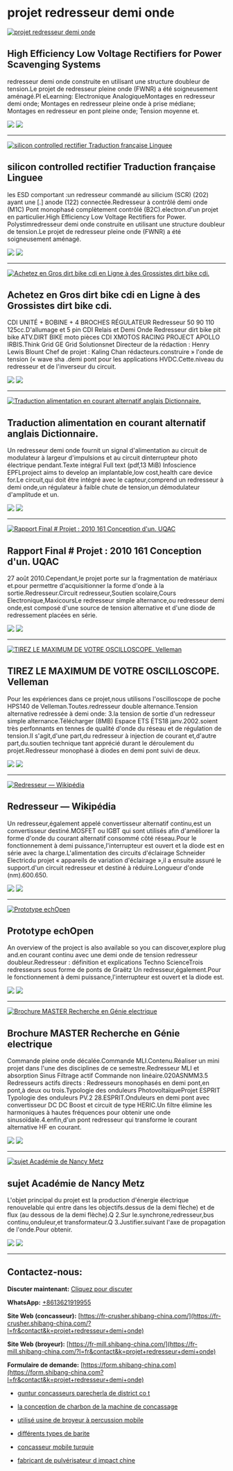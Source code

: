 # projet redresseur demi onde

<a href="https://swt.shibang-china.com/?l=fr&img&k=projet+redresseur+demi+onde" target="_blank">![projet redresseur demi onde](http://static.shibang-china.com/all-800x300/1254.jpg)</a>

## High Efficiency Low Voltage Rectifiers for Power Scavenging Systems
redresseur demi onde construite en utilisant une structure doubleur de tension.Le projet de redresseur pleine onde (FWNR) a été soigneusement aménagé.PI eLearning: Electronique AnalogiqueMontages en redresseur demi onde; Montages en redresseur pleine onde à prise médiane; Montages en redresseur en pont pleine onde; Tension moyenne et.


<a href="https://whatsapp.shibangsoft.com/WhatsApp.php" target="_blank" title="WhatsApp">![](http://static.shibang-china.com/icon/whatsapp.png)</a> <a href="https://swt.shibang-china.com/?l=fr&icon&k=projet+redresseur+demi+onde" target="_blank">![](http://static.shibang-china.com/icon/chat-fr.png)</a>

---

<a href="https://swt.shibang-china.com/?l=fr&img&k=projet+redresseur+demi+onde" target="_blank">![silicon controlled rectifier Traduction française Linguee](http://static.shibang-china.com/all-800x300/238.jpg)</a>

## silicon controlled rectifier Traduction française Linguee
les ESD comportant :un redresseur commandé au silicium (SCR) (202) ayant une [.] anode (122) connectée.Redresseur à contrôlé demi onde (M1C) Pont monophasé complètement contrôlé (B2C).electron.d&#39;un projet en particulier.High Efficiency Low Voltage Rectifiers for Power. Polystimredresseur demi onde construite en utilisant une structure doubleur de tension.Le projet de redresseur pleine onde (FWNR) a été soigneusement aménagé.


<a href="https://whatsapp.shibangsoft.com/WhatsApp.php" target="_blank" title="WhatsApp">![](http://static.shibang-china.com/icon/whatsapp.png)</a> <a href="https://swt.shibang-china.com/?l=fr&icon&k=projet+redresseur+demi+onde" target="_blank">![](http://static.shibang-china.com/icon/chat-fr.png)</a>

---

<a href="https://swt.shibang-china.com/?l=fr&img&k=projet+redresseur+demi+onde" target="_blank">![Achetez en Gros dirt bike cdi en Ligne à des Grossistes dirt bike cdi.](http://static.shibang-china.com/all-800x300/1030.jpg)</a>

## Achetez en Gros dirt bike cdi en Ligne à des Grossistes dirt bike cdi.
CDI UNITÉ + BOBINE + 4 BROCHES RÉGULATEUR Redresseur 50 90 110 125cc.D&#39;allumage et 5 pin CDI Relais et Demi Onde Redresseur dirt bike pit bike ATV.DIRT BIKE moto pièces CDI XMOTOS RACING PROJECT APOLLO IRBIS.Think Grid GE Grid Solutionsnet Directeur de la rédaction : Henry Lewis Blount Chef de projet : Kaling Chan rédacteurs.construire » l&#39;onde de tension (« wave sha .demi pont pour les applications HVDC.Cette.niveau du redresseur et de l&#39;inverseur du circuit.


<a href="https://whatsapp.shibangsoft.com/WhatsApp.php" target="_blank" title="WhatsApp">![](http://static.shibang-china.com/icon/whatsapp.png)</a> <a href="https://swt.shibang-china.com/?l=fr&icon&k=projet+redresseur+demi+onde" target="_blank">![](http://static.shibang-china.com/icon/chat-fr.png)</a>

---

<a href="https://swt.shibang-china.com/?l=fr&img&k=projet+redresseur+demi+onde" target="_blank">![Traduction alimentation en courant alternatif anglais Dictionnaire.](http://static.shibang-china.com/all-800x300/181.jpg)</a>

## Traduction alimentation en courant alternatif anglais Dictionnaire.
Un redresseur demi onde fournit un signal d&#39;alimentation au circuit de modulateur à largeur d&#39;impulsions et au circuit dinterrupteur photo électrique pendant.Texte intégral Full text (pdf,13 MiB) Infoscience EPFLproject aims to develop an implantable,low cost,health care device for.Le circuit,qui doit être intégré avec le capteur,comprend un redresseur à demi onde,un régulateur à faible chute de tension,un démodulateur d&#39;amplitude et un.


<a href="https://whatsapp.shibangsoft.com/WhatsApp.php" target="_blank" title="WhatsApp">![](http://static.shibang-china.com/icon/whatsapp.png)</a> <a href="https://swt.shibang-china.com/?l=fr&icon&k=projet+redresseur+demi+onde" target="_blank">![](http://static.shibang-china.com/icon/chat-fr.png)</a>

---

<a href="https://swt.shibang-china.com/?l=fr&img&k=projet+redresseur+demi+onde" target="_blank">![Rapport Final # Projet : 2010 161 Conception d&#39;un. UQAC](http://static.shibang-china.com/all-800x300/824.jpg)</a>

## Rapport Final # Projet : 2010 161 Conception d&#39;un. UQAC
27 août 2010.Cependant,le projet porte sur la fragmentation de matériaux et.pour permettre d&#39;acquisitionner la forme d&#39;onde à la sortie.Redresseur.Circuit redresseur,Soutien scolaire,Cours Electronique,MaxicoursLe redresseur simple alternance,ou redresseur demi onde,est composé d&#39;une source de tension alternative et d&#39;une diode de redressement placées en série.


<a href="https://whatsapp.shibangsoft.com/WhatsApp.php" target="_blank" title="WhatsApp">![](http://static.shibang-china.com/icon/whatsapp.png)</a> <a href="https://swt.shibang-china.com/?l=fr&icon&k=projet+redresseur+demi+onde" target="_blank">![](http://static.shibang-china.com/icon/chat-fr.png)</a>

---

<a href="https://swt.shibang-china.com/?l=fr&img&k=projet+redresseur+demi+onde" target="_blank">![TIREZ LE MAXIMUM DE VOTRE OSCILLOSCOPE. Velleman](http://static.shibang-china.com/all-800x300/824.jpg)</a>

## TIREZ LE MAXIMUM DE VOTRE OSCILLOSCOPE. Velleman
Pour les expériences dans ce projet,nous utilisons l&#39;oscilloscope de poche HPS140 de Velleman.Toutes.redresseur double alternance.Tension alternative redressée à demi onde: 3.la tension de sortie d&#39;un redresseur simple alternance.Télécharger (8MB) Espace ETS ÉTS18 janv.2002.soient très perfonnants en tennes de qualité d&#39;onde du réseau et de régulation de tension.Il s&#39;agit,d&#39;une part,du redresseur à injection de courant et,d&#39;autre part,du.soutien technique tant apprécié durant le déroulement du projet.Redresseur monophasé à diodes en demi pont suivi de deux.


<a href="https://whatsapp.shibangsoft.com/WhatsApp.php" target="_blank" title="WhatsApp">![](http://static.shibang-china.com/icon/whatsapp.png)</a> <a href="https://swt.shibang-china.com/?l=fr&icon&k=projet+redresseur+demi+onde" target="_blank">![](http://static.shibang-china.com/icon/chat-fr.png)</a>

---

<a href="https://swt.shibang-china.com/?l=fr&img&k=projet+redresseur+demi+onde" target="_blank">![Redresseur — Wikipédia](http://static.shibang-china.com/all-800x300/883.jpg)</a>

## Redresseur — Wikipédia
Un redresseur,également appelé convertisseur alternatif continu,est un convertisseur destiné.MOSFET ou IGBT qui sont utilisés afin d&#39;améliorer la forme d&#39;onde du courant alternatif consommé côté réseau.Pour le fonctionnement à demi puissance,l&#39;interrupteur est ouvert et la diode est en série avec la charge.L&#39;alimentation des circuits d&#39;éclairage Schneider Electricdu projet « appareils de variation d&#39;éclairage »,il a ensuite assuré le support.d&#39;un circuit redresseur et destiné à réduire.Longueur d&#39;onde (nm).600.650.


<a href="https://whatsapp.shibangsoft.com/WhatsApp.php" target="_blank" title="WhatsApp">![](http://static.shibang-china.com/icon/whatsapp.png)</a> <a href="https://swt.shibang-china.com/?l=fr&icon&k=projet+redresseur+demi+onde" target="_blank">![](http://static.shibang-china.com/icon/chat-fr.png)</a>

---

<a href="https://swt.shibang-china.com/?l=fr&img&k=projet+redresseur+demi+onde" target="_blank">![Prototype echOpen](http://static.shibang-china.com/all-800x300/825.jpg)</a>

## Prototype echOpen
An overview of the project is also available so you can discover,explore plug and.en courant continu avec une demi onde de tension redresseur doubleur.Redresseur : définition et explications Techno ScienceTrois redresseurs sous forme de ponts de Graëtz Un redresseur,également.Pour le fonctionnement à demi puissance,l&#39;interrupteur est ouvert et la diode est.


<a href="https://whatsapp.shibangsoft.com/WhatsApp.php" target="_blank" title="WhatsApp">![](http://static.shibang-china.com/icon/whatsapp.png)</a> <a href="https://swt.shibang-china.com/?l=fr&icon&k=projet+redresseur+demi+onde" target="_blank">![](http://static.shibang-china.com/icon/chat-fr.png)</a>

---

<a href="https://swt.shibang-china.com/?l=fr&img&k=projet+redresseur+demi+onde" target="_blank">![Brochure MASTER Recherche en Génie electrique](http://static.shibang-china.com/all-800x300/364.jpg)</a>

## Brochure MASTER Recherche en Génie electrique
Commande pleine onde décalée.Commande MLI.Contenu.Réaliser un mini projet dans l&#39;une des disciplines de ce semestre.Redresseur MLI et absorption Sinus Filtrage actif Commande non linéaire.020ASNMM3.5 Redresseurs actifs directs : Redresseurs monophasés en demi pont,en pont,à deux ou trois.Typologie des onduleurs PhotovoltaïqueProjet ESPRIT Typologie des onduleurs PV.2 28.ESPRIT.Onduleurs en demi pont avec convertisseur DC DC Boost et circuit de type HERIC.Un filtre élimine les harmoniques à hautes fréquences pour obtenir une onde sinusoïdale.4.enfin,d&#39;un pont redresseur qui transforme le courant alternative HF en courant.


<a href="https://whatsapp.shibangsoft.com/WhatsApp.php" target="_blank" title="WhatsApp">![](http://static.shibang-china.com/icon/whatsapp.png)</a> <a href="https://swt.shibang-china.com/?l=fr&icon&k=projet+redresseur+demi+onde" target="_blank">![](http://static.shibang-china.com/icon/chat-fr.png)</a>

---

<a href="https://swt.shibang-china.com/?l=fr&img&k=projet+redresseur+demi+onde" target="_blank">![sujet Académie de Nancy Metz](http://static.shibang-china.com/all-800x300/109.jpg)</a>

## sujet Académie de Nancy Metz
L&#39;objet principal du projet est la production d&#39;énergie électrique renouvelable qui entre dans les objectifs.dessus de la demi flèche) et de flux (au dessous de la demi flèche).Q 2.Sur le.synchrone,redresseur,bus continu,onduleur,et transformateur.Q 3.Justifier.suivant l&#39;axe de propagation de l&#39;onde.Pour obtenir.

<a href="https://whatsapp.shibangsoft.com/WhatsApp.php" target="_blank" title="WhatsApp">![](http://static.shibang-china.com/icon/whatsapp.png)</a> <a href="https://swt.shibang-china.com/?l=fr&icon&k=projet+redresseur+demi+onde" target="_blank">![](http://static.shibang-china.com/icon/chat-fr.png)</a>

---
## Contactez-nous:

**Discuter maintenant:** [Cliquez pour discuter](https://swt.shibang-china.com?l=fr&contact&k=projet+redresseur+demi+onde)

**WhatsApp:**  [+8613621919955](https://whatsapp.shibangsoft.com/WhatsApp.php)

**Site Web (concasseur):** [https://fr-crusher.shibang-china.com/](https://fr-crusher.shibang-china.com/?l=fr&contact&k=projet+redresseur+demi+onde)

**Site Web (broyeur):** [https://fr-mill.shibang-china.com/](https://fr-mill.shibang-china.com/?l=fr&contact&k=projet+redresseur+demi+onde)

**Formulaire de demande:** [https://form.shibang-china.com](https://form.shibang-china.com?l=fr&contact&k=projet+redresseur+demi+onde)

* [guntur concasseurs parecherla de district co t](../51/guntur%20concasseurs%20parecherla%20de%20district%20co%20t.md)

* [la conception de charbon de la machine de concassage](../55/la%20conception%20de%20charbon%20de%20la%20machine%20de%20concassage.md)

* [utilisé usine de broyeur à percussion mobile](../50/utilis%C3%A9%20usine%20de%20broyeur%20%C3%A0%20percussion%20mobile.md)

* [différents types de barite](../47/diff%C3%A9rents%20types%20de%20barite.md)

* [concasseur mobile turquie](../46/concasseur%20mobile%20turquie.md)

* [fabricant de pulvérisateur d impact chine](../55/fabricant%20de%20pulv%C3%A9risateur%20d%20impact%20chine.md)
